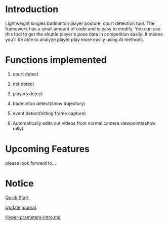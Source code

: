 # Introduction

Lightweight singles badminton player posture, court detection tool. The framework has a small amount of code and is easy to modify. You can use this tool to get the shuttle player's pose data in competition easily! It means you'll be able to analyze player play more easily using AI methods.  

# Functions implemented

1. court detect

2. net detect

3. players detect

4. badminton detect(show trajectory)

5. event detect(hitting frame capture)  

6. Automatically edits out videos from normal camera viewpoints(show rally)

 # Upcoming Features

please look forward to...

# Notice

[Quick Start](docs/Instruction.md).

[Update journal](documents/Update-journal.md).

[Hyper-prameters-intro.md](docs/Hyper-prameters-intro.md)